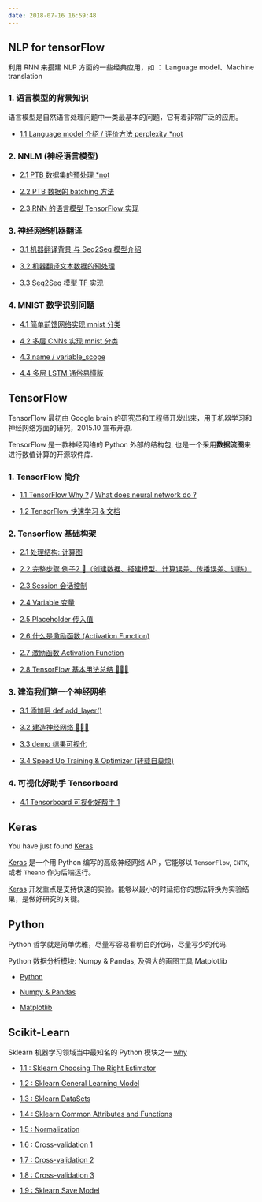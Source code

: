 ```yaml
---
date: 2018-07-16 16:59:48
---
```


## NLP for tensorFlow

利用 RNN 来搭建 NLP 方面的一些经典应用，如 ： Language model、Machine translation

### 1. 语言模型的背景知识

语言模型是自然语言处理问题中一类最基本的问题，它有着非常广泛的应用。

- [1.1 Language model 介绍 / 评价方法 perplexity *not][0]

### 2. NNLM (神经语言模型)

- [2.1 PTB 数据集的预处理 *not][0]

- [2.2 PTB 数据的 batching 方法][9.2.2]

- [2.3 RNN 的语言模型 TensorFlow 实现][9.2.3]

[9.2.2]: /2018/10/01/tensorflow-nlp-9.2.2/
[9.2.3]: /2018/10/02/tensorflow-nlp-9.2.3/

### 3. 神经网络机器翻译

- [3.1 机器翻译背景 与 Seq2Seq 模型介绍][0]

- [3.2 机器翻译文本数据的预处理][0]

- [3.3 Seq2Seq 模型 TF 实现][0]

### 4. MNIST 数字识别问题

- [4.1 简单前馈网络实现 mnist 分类][minst1]

- [4.2 多层 CNNs 实现 mnist 分类][0]

- [4.3 name / variable_scope][minst3]

- [4.4 多层 LSTM 通俗易懂版][minst4]

[minst1]: /2018/09/12/tensorflow-mnist-1-beginners/
[minst2]: 0
[minst3]: /2018/10/05/tensorflow-name-variable_scope/
[minst4]: /2018/10/07/tensorflow-simple-lstms/

[0]: /tensorflow

## TensorFlow

TensorFlow 最初由 Google brain 的研究员和工程师开发出来，用于机器学习和神经网络方面的研究，2015.10 宣布开源.

TensorFlow 是一款神经网络的 Python 外部的结构包, 也是一个采用**数据流图**来进行数值计算的开源软件库.

### 1. TensorFlow 简介

- [1.1 TensorFlow Why ?][t1] / [What does neural network do ?][t2]  

- [1.2 TensorFlow 快速学习 & 文档][t3]  

[t1]: /2018/01/22/tensorflow-1-1-why/
[t2]: /2018/08/24/tensorflow-1-2-NN-what-do/
[t3]: /2018/10/04/tensorflow-doc/

### 2. Tensorflow 基础构架

- [2.1 处理结构: 计算图][t2.1]

- [2.2 完整步骤 例子2 🌰（创建数据、搭建模型、计算误差、传播误差、训练）][t2.2]

- [2.3 Session 会话控制][t2.3]

- [2.4 Variable 变量][t2.4]

- [2.5 Placeholder 传入值][t2.5]

- [2.6 什么是激励函数 (Activation Function)][t2.6]

- [2.7 激励函数 Activation Function][t2.7]

- [2.8 TensorFlow 基本用法总结 🌰🌰🌰][t2.8]

[t2.1]: /2018/08/24/tensorflow-2-1-structure/
[t2.2]: /2018/08/24/tensorflow-2-2-example2/
[t2.3]: /2018/09/06/tensorflow-2-3-session/
[t2.4]: /2018/09/07/tensorflow-2-4-variable/
[t2.5]: /2018/09/07/tensorflow-2-5-placeholde/
[t2.6]: /2018/09/07/tensorflow-2-6-A-activation-function/
[t2.7]: /2018/09/07/tensorflow-2-6-B-activation-function/
[t2.8]: /2018/09/08/tensorflow-2-8-tensorflow-basic-summary/

### 3. 建造我们第一个神经网络

- [3.1 添加层 def add_layer()][t3.1]

- [3.2 建造神经网络 🌰🌰🌰][t3.2]

- [3.3 demo 结果可视化][t3.3]

- [3.4 Speed Up Training & Optimizer (转载自莫烦)][t3.4]

[t3.1]: /2018/09/09/tensorflow-3-1-add-layer/
[t3.2]: /2018/09/11/tensorflow-3-2-create-NN/
[t3.3]: /2018/09/11/tensorflow-3-3-visualize-result/
[t3.4]: /2018/09/12/tensorflow-3-4-A-speed-up-learning/

### 4. 可视化好助手 Tensorboard

- [4.1 Tensorboard 可视化好帮手 1][t4.1]

[t4.1]: /2018/09/12/tensorflow-4-1-tensorboard1/

## Keras

You have just found [Keras][k1]

[Keras][k1] 是一个用 Python 编写的高级神经网络 API，它能够以 `TensorFlow`, `CNTK`, 或者 `Theano` 作为后端运行。

[Keras][k2] 开发重点是支持快速的实验。能够以最小的时延把你的想法转换为实验结果，是做好研究的关键。 

[0]: /tensorflow
[k1]: https://keras.io/zh/
[k2]: https://keras.io/zh/models/about-keras-models/

## Python

Python 哲学就是简单优雅，尽量写容易看明白的代码，尽量写少的代码.

Python 数据分析模块: Numpy & Pandas, 及强大的画图工具 Matplotlib

- [Python](/python_language)

- [Numpy & Pandas](/python_numpy_pandas)

- [Matplotlib](/python_matplotlib)

## Scikit-Learn

Sklearn 机器学习领域当中最知名的 Python 模块之一 [why][sklearn0] 

- [1.1 : Sklearn Choosing The Right Estimator][sklearn1]

- [1.2 : Sklearn General Learning Model][sklearn2]

- [1.3 : Sklearn DataSets][sklearn3]

- [1.4 : Sklearn Common Attributes and Functions][sklearn4]

- [1.5 : Normalization][sklearn5]

- [1.6 : Cross-validation 1][sklearn6]

- [1.7 : Cross-validation 2][sklearn7]

- [1.8 : Cross-validation 3][sklearn8]

- [1.9 : Sklearn Save Model][sklearn9]

[sklearn0]: /2018/01/03/py-sklearn-0-why/
[sklearn1]: /2018/01/03/py-sklearn-1-choosing-estimator/
[sklearn2]: /2018/01/05/py-sklearn-2-general-learning-model/
[sklearn3]: /2018/01/03/py-sklearn-3-database/
[sklearn4]: /2018/01/05/py-sklearn-4-common-attributes/
[sklearn5]: /2018/01/06/py-sklearn-5-normalization/
[sklearn6]: /2018/01/08/py-sklearn-6-cross-validation-1/
[sklearn7]: /2018/01/09/py-sklearn-6-cross-validation-2/
[sklearn8]: /2018/01/09/py-sklearn-6-cross-validation-3/
[sklearn9]: /2018/01/10/py-sklearn-7-save-model/
